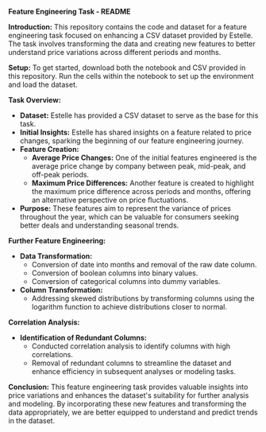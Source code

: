**Feature Engineering Task - README**

**Introduction:**
This repository contains the code and dataset for a feature engineering task focused on enhancing a CSV dataset provided by Estelle. The task involves transforming the data and creating new features to better understand price variations across different periods and months.

**Setup:**
To get started, download both the notebook and CSV provided in this repository. Run the cells within the notebook to set up the environment and load the dataset.

**Task Overview:**
- **Dataset:** Estelle has provided a CSV dataset to serve as the base for this task.
- **Initial Insights:** Estelle has shared insights on a feature related to price changes, sparking the beginning of our feature engineering journey.
- **Feature Creation:** 
  - **Average Price Changes:** One of the initial features engineered is the average price change by company between peak, mid-peak, and off-peak periods.
  - **Maximum Price Differences:** Another feature is created to highlight the maximum price difference across periods and months, offering an alternative perspective on price fluctuations.
- **Purpose:** These features aim to represent the variance of prices throughout the year, which can be valuable for consumers seeking better deals and understanding seasonal trends.

**Further Feature Engineering:**
- **Data Transformation:**
  - Conversion of date into months and removal of the raw date column.
  - Conversion of boolean columns into binary values.
  - Conversion of categorical columns into dummy variables.
- **Column Transformation:** 
  - Addressing skewed distributions by transforming columns using the logarithm function to achieve distributions closer to normal.

**Correlation Analysis:**
- **Identification of Redundant Columns:** 
  - Conducted correlation analysis to identify columns with high correlations.
  - Removal of redundant columns to streamline the dataset and enhance efficiency in subsequent analyses or modeling tasks.

**Conclusion:**
This feature engineering task provides valuable insights into price variations and enhances the dataset's suitability for further analysis and modeling. By incorporating these new features and transforming the data appropriately, we are better equipped to understand and predict trends in the dataset.
